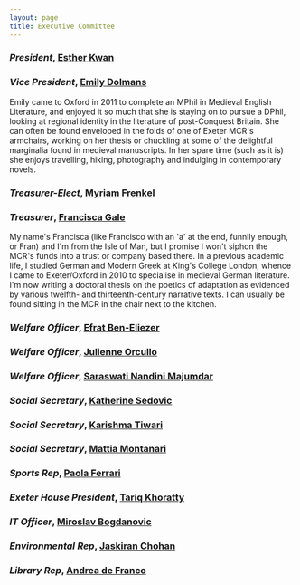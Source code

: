 ```yaml
---
layout: page
title: Executive Committee
---
```

### *President*, <a href="mailto:president@exetermcr.org">Esther Kwan</a>

### *Vice President*, <a href="mailto:vice-president@exetermcr.org">Emily Dolmans</a>

Emily came to Oxford in 2011 to complete an MPhil in Medieval English Literature, and enjoyed it so much that she is staying on to pursue a DPhil, looking at regional identity in the literature of post-Conquest Britain. She can often be found enveloped in the folds of one of Exeter MCR's armchairs, working on her thesis or chuckling at some of the delightful marginalia found in medieval manuscripts. In her spare time (such as it is) she enjoys travelling, hiking, photography and indulging in contemporary novels.

### *Treasurer-Elect*, <a href="mailto:treasurers@exetermcr.org">Myriam Frenkel</a>

### *Treasurer*, <a href="mailto:treasurers@exetermcr.org">Francisca Gale</a>

My name's Francisca (like Francisco with an 'a' at the end, funnily
enough, or Fran) and I'm from the Isle of Man, but I promise I won't
siphon the MCR's funds into a trust or company based there. In a
previous academic life, I studied German and Modern Greek at King's
College London, whence I came to Exeter/Oxford in 2010 to specialise in
medieval German literature.  I'm now writing a doctoral thesis on the
poetics of adaptation as evidenced by various twelfth- and
thirteenth-century narrative texts.  I can usually be found sitting in
the MCR in the chair next to the kitchen.

### *Welfare Officer*, <a href="mailto:welfare@exetermcr.org">Efrat Ben-Eliezer</a>

### *Welfare Officer*, <a href="mailto:welfare@exetermcr.org">Julienne Orcullo</a>

### *Welfare Officer*, <a href="mailto:welfare@exetermcr.org">Saraswati Nandini Majumdar</a>

### *Social Secretary*, <a href="mailto:social@exetermcr.org">Katherine Sedovic</a>

### *Social Secretary*, <a href="mailto:social@exetermcr.org">Karishma Tiwari</a>

### *Social Secretary*, <a href="mailto:social@exetermcr.org">Mattia Montanari</a>

### *Sports Rep*, <a href="mailto:sports@exetermcr.org">Paola Ferrari</a>

### *Exeter House President*, <a href="mailto:exeter-house-president@exetermcr.org">Tariq Khoratty</a>

### *IT Officer*, <a href="mailto:it@exetermcr.org">Miroslav Bogdanovic</a>

### *Environmental Rep*, <a href="mailto:environmental@exetermcr.org">Jaskiran Chohan</a>

### *Library Rep*, <a href="mailto:library@exetermcr.org">Andrea de Franco</a>

